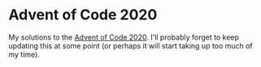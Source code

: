# Advent of Code 2020

My solutions to the [Advent of Code 2020](https://adventofcode.com/2020/). I'll probably forget to keep updating this at some point (or perhaps it will start taking up too much of my time). 
